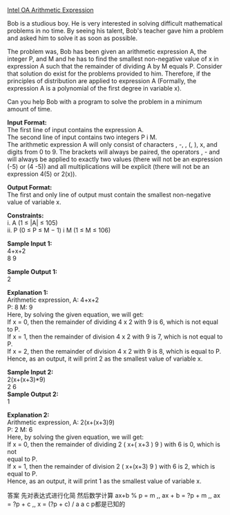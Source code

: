 [Intel OA Arithmetic Expression](https://leetcode.com/discuss/interview-question/2737730/Intel-OA-Arithmetic-Expression)

Bob is a studious boy. He is very interested in solving difficult mathematical problems in no time. By seeing his talent, Bob's teacher gave him a problem and asked him to solve it as soon as possible.

The problem was, Bob has been given an arithmetic expression A, the integer P, and M and he has to find the smallest non-negative value of x in expression A such that the remainder of dividing A by M equals P. Consider that solution do exist for the problems provided to him. Therefore, if the principles of distribution are applied to expression A (Formally, the expression A is a polynomial of the first degree in variable x).

Can you help Bob with a program to solve the problem in a minimum amount of time.

**Input Format:**  
The first line of input contains the expression A.  
The second line of input contains two integers P i M.  
The arithmetic expression A will only consist of characters , -, , (, ), x, and digits from 0 to 9. The brackets will always be paired, the operators , - and will always be applied to exactly two values (there will not be an expression (-5) or (4 -5)) and all multiplications will be explicit (there will not be an expression 4(5) or 2(x)).

**Output Format:**  
The first and only line of output must contain the smallest non-negative value of variable x.

**Constraints:**  
i. A (1 ≤ |A| ≤ 105)  
ii. P (0 ≤ P ≤ M − 1) i M (1 ≤ M ≤ 106)

**Sample Input 1:**  
4+x+2  
8 9

**Sample Output 1:**  
2

**Explanation 1:**  
Arithmetic expression, A: 4+x+2  
P: 8 M: 9  
Here, by solving the given equation, we will get:  
If x = 0, then the remainder of dividing 4 x 2 with 9 is 6, which is not equal to P.  
If x = 1, then the remainder of division 4 x 2 with 9 is 7, which is not equal to P.  
If x = 2, then the remainder of division 4 x 2 with 9 is 8, which is equal to P.  
Hence, as an output, it will print 2 as the smallest value of variable x.

**Sample Input 2:**  
2(x+(x+3)*9)  
2 6  
**Sample Output 2:**  
1

**Explanation 2:**  
Arithmetic expression, A: 2(x+(x+3)9)  
P: 2 M: 6  
Here, by solving the given equation, we will get:  
If x = 0, then the remainder of dividing 2 ( x+( x+3 ) 9 ) with 6 is 0, which is not  
equal to P.  
If x = 1, then the remainder of division 2 ( x+(x+3) 9 ) with 6 is 2, which is equal to P.  
Hence, as an output, it will print 1 as the smallest value of variable x.

答案 先对表达式进行化简 然后数学计算 ax+b % p = m ,, ax + b = ?p + m ,, ax = ?p + c ,, x = (?p + c) / a 
a c p都是已知的 
<!--stackedit_data:
eyJoaXN0b3J5IjpbLTE3Njg0MjExNThdfQ==
-->
